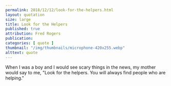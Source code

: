 ```yaml
---
permalink: 2018/12/12/look-for-the-helpers.html
layout: quotation
size: large
title: Look for the Helpers
published: true
attribution: Fred Rogers
publication: 
categories: [ quote ]
thumbnail: "/img/thumbnails/microphone-420x255.webp"
alttext: quote
---
```


When I was a boy and I would see scary things in the news, my mother would 
say to me, "Look for the helpers. You will always find people who are helping."
